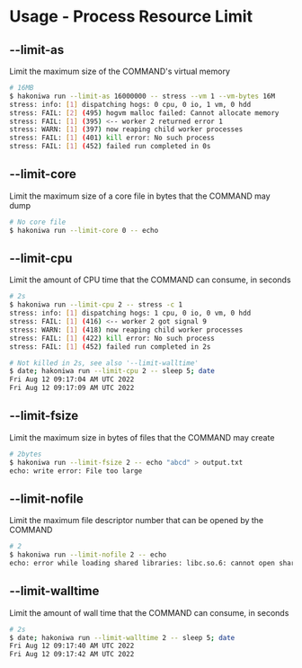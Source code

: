 # Usage - Process Resource Limit

## --limit-as

Limit the maximum size of the COMMAND's virtual memory

```sh
# 16MB
$ hakoniwa run --limit-as 16000000 -- stress --vm 1 --vm-bytes 16M
stress: info: [1] dispatching hogs: 0 cpu, 0 io, 1 vm, 0 hdd
stress: FAIL: [2] (495) hogvm malloc failed: Cannot allocate memory
stress: FAIL: [1] (395) <-- worker 2 returned error 1
stress: WARN: [1] (397) now reaping child worker processes
stress: FAIL: [1] (401) kill error: No such process
stress: FAIL: [1] (452) failed run completed in 0s
```

## --limit-core

Limit the maximum size of a core file in bytes that the COMMAND may dump

```sh
# No core file
$ hakoniwa run --limit-core 0 -- echo
```

## --limit-cpu

Limit the amount of CPU time that the COMMAND can consume, in seconds

```sh
# 2s
$ hakoniwa run --limit-cpu 2 -- stress -c 1
stress: info: [1] dispatching hogs: 1 cpu, 0 io, 0 vm, 0 hdd
stress: FAIL: [1] (416) <-- worker 2 got signal 9
stress: WARN: [1] (418) now reaping child worker processes
stress: FAIL: [1] (422) kill error: No such process
stress: FAIL: [1] (452) failed run completed in 2s

# Not killed in 2s, see also '--limit-walltime'
$ date; hakoniwa run --limit-cpu 2 -- sleep 5; date
Fri Aug 12 09:17:04 AM UTC 2022
Fri Aug 12 09:17:09 AM UTC 2022
```

## --limit-fsize

Limit the maximum size in bytes of files that the COMMAND may create

```sh
# 2bytes
$ hakoniwa run --limit-fsize 2 -- echo "abcd" > output.txt
echo: write error: File too large
```

## --limit-nofile

Limit the maximum file descriptor number that can be opened by the COMMAND

```sh
# 2
$ hakoniwa run --limit-nofile 2 -- echo
echo: error while loading shared libraries: libc.so.6: cannot open shared object file: Error 24
```

## --limit-walltime

Limit the amount of wall time that the COMMAND can consume, in seconds

```sh
# 2s
$ date; hakoniwa run --limit-walltime 2 -- sleep 5; date
Fri Aug 12 09:17:40 AM UTC 2022
Fri Aug 12 09:17:42 AM UTC 2022
```
